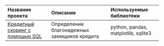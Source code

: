 | Название проекта | Описание | Используемые библиотеки | 
| :---------------------- | :---------------------- | :---------------------- |
| [Кредитный скоринг с помощью SQL](credit_scoring_SQL) | Определение благонадежных заемщиков кредита | python, pandas, matplotlib, sqlite3 |
